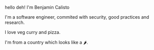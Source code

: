 hello deh! I'm Benjamin Calisto

I'm a software engineer, commited with security, good practices and research.

I love veg curry and pizza.

I'm from a country which looks like a 🌶️.
